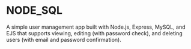 # NODE_SQL
A simple user management app built with Node.js, Express, MySQL, and EJS that supports viewing, editing (with password check), and deleting users (with email and password confirmation).
